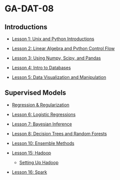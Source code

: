 GA-DAT-08
=========

## Introductions
* [Lesson 1: Unix and Python Introductions](https://github.com/jhaski/GA-DAT-08/wiki/Lesson_0:-Unix-and-Python-Lab)

* [Lesson 2: Linear Algebra and Python Control Flow](https://github.com/jhaski/GA-DAT-08/wiki/Lesson_1:-Linear-Algebra---Python-Control-Flow)

* [Lesson 3: Using Numpy, Scipy, and Pandas](https://github.com/jhaski/GA-DAT-08/wiki/Lesson_2:-Using-Numpy,-Scipy,-and-Pandas)

* [Lesson 4: Intro to Databases](https://github.com/jhaski/GA-DAT-08/wiki/Lesson_3:-Intro-to-Databases)

* [Lesson 5: Data Visualization and Manipulation](https://github.com/jhaski/GA-DAT-08/wiki/Lesson_4:-Data-Visualization)

## Supervised Models

* [Regression & Regularization](https://github.com/jhaski/GA-DAT-08/wiki/Regression-&-Regularization)

* [Lesson 6: Logistic Regressions](https://github.com/jhaski/GA-DAT-08/wiki/Logistic-Regressions)

* [Lesson 7: Bayesian Inference](https://github.com/jhaski/GA-DAT-08/wiki/Bayesian-Inference)

* [Lesson 8: Decision Trees and Random Forests](https://github.com/jhaski/GA-DAT-08/wiki/Random-Forests)

* [Lesson 10: Ensemble Methods](https://github.com/jhaski/GA-DAT-08/wiki/Lesson-10:-Ensemble-Methods)

* [Lesson 15: Hadoop](https://github.com/jhaski/GA-DAT-08/wiki/Lesson-15:-Hadoop-and-Impala-Exercises)
  - [Setting Up Hadoop](https://github.com/jhaski/GA-DAT-08/wiki/Lesson-15:-Setting-up-AWS)

* [Lesson 16: Spark](https://github.com/jhaski/GA-DAT-08/wiki/Lesson-16:-Spark)
